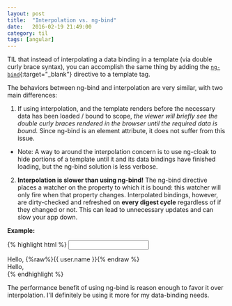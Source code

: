 ```yaml
---
layout: post
title:  "Interpolation vs. ng-bind"
date:   2016-02-19 21:49:00
category: til
tags: [angular]
---
```


TIL that instead of interpolating a data binding in a template (via double curly brace syntax), you can accomplish the same thing by adding the [`ng-bind`][ng-bind]{:target="_blank"} directive to a template tag.

The behaviors between ng-bind and interpolation are very similar, with two main differences:

1) If using interpolation, and the template renders before the necessary data has been loaded / bound to scope, *the viewer will briefly see the double curly braces rendered in the browser until the required data is bound.* Since ng-bind is an element attribute, it does not suffer from this issue.

  - Note: A way to around the interpolation concern is to use ng-cloak to hide portions of a template until it and its data bindings have finished loading, but the ng-bind solution is less verbose.

2) __Interpolation is slower than using ng-bind!__ The ng-bind directive places a watcher on the property to which it is bound: this watcher will only fire when that property changes. Interpolated bindings, however, are dirty-checked and refreshed on **every digest cycle** regardless of if they changed or not. This can lead to unnecessary updates and can slow your app down.


__Example:__

{% highlight html %}
<input ng-model="user.name"></input>
<!-- using interpolation -->
<div>
	Hello, {%raw%}{{ user.name }}{% endraw %}
</div>
<!-- using ng-bind -->
<div>
	Hello, <span ng-bind="user.name"></span>
</div>
{% endhighlight %}

The performance benefit of using ng-bind is reason enough to favor it over interpolation. I'll definitely be using it more for my data-binding needs.

[ng-bind]: https://docs.angularjs.org/api/ng/directive/ngBind
